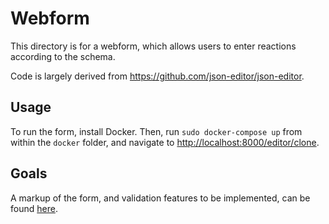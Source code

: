 # Webform

This directory is for a webform, which allows users to enter reactions according to the schema.

Code is largely derived from <https://github.com/json-editor/json-editor>.

## Usage

To run the form, install Docker. Then, run `sudo docker-compose up` from within the `docker` folder, and navigate to <http://localhost:8000/editor/clone>.

## Goals

A markup of the form, and validation features to be implemented, can be found [here](https://docs.google.com/document/d/1kinvTzbyCM3YVUqZoSbhFKePGoYNPElhrGs7PILDPWo/edit).